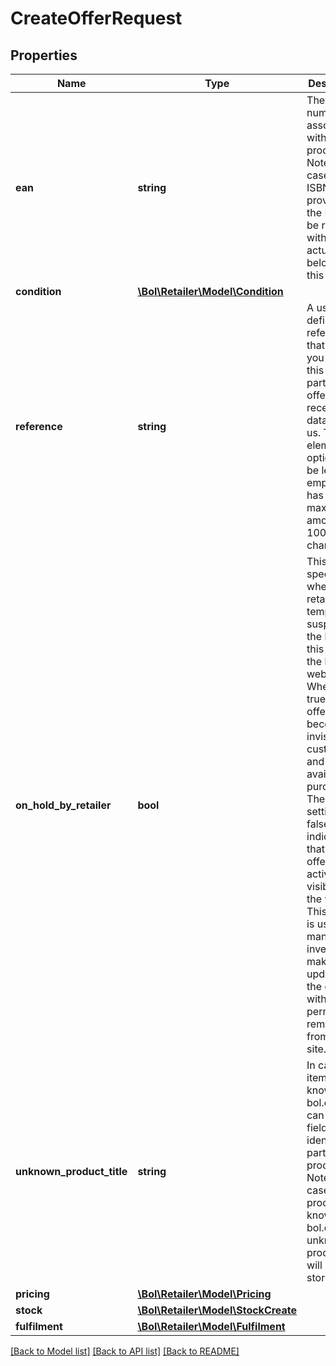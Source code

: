 # CreateOfferRequest

## Properties
Name | Type | Description | Notes
------------ | ------------- | ------------- | -------------
**ean** | **string** | The EAN number associated with this product. Note: in case an ISBN is provided, the ISBN will be replaced with the actual EAN belonging to this ISBN. | 
**condition** | [**\Bol\Retailer\Model\Condition**](Condition.md) |  | 
**reference** | **string** | A user-defined reference that helps you identify this particular offer when receiving data from us. This element can optionally be left empty and has a maximum amount of 100 characters. | [optional] 
**on_hold_by_retailer** | **bool** | This field specifies whether the retailer has temporarily suspended the listing of this offer on the bol.com website. When set to true, the offer becomes invisible to customers and is not available for purchase. The default setting, false, indicates that the offer is active and visible on the website. This feature is useful for managing inventory or making updates to the offer without permanently removing it from the site. | [optional] [default to false]
**unknown_product_title** | **string** | In case the item is not known to bol.com you can use this field to identify this particular product. Note: in case the product is known to bol.com, the unknown product title will not be stored. | [optional] 
**pricing** | [**\Bol\Retailer\Model\Pricing**](Pricing.md) |  | 
**stock** | [**\Bol\Retailer\Model\StockCreate**](StockCreate.md) |  | 
**fulfilment** | [**\Bol\Retailer\Model\Fulfilment**](Fulfilment.md) |  | 

[[Back to Model list]](../../README.md#documentation-for-models) [[Back to API list]](../../README.md#documentation-for-api-endpoints) [[Back to README]](../../README.md)

